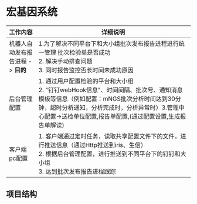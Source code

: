 
# 宏基因系统

|         工作内容          |    详细说明                                                                                                                                                                                                 |
|--------------------------|-------------------------------------------------------------------------------------------------------------------------------------------------------------------------------------------------------------|
| 机器人自动发布报告进程 -> **目的** |  1.为了解决不同平台下和大小组批次发布报告进程进行统一管理 批次检验单是否成功<br>2. 解决手动排查问题<br>3. 同时报告监控否长时间未成功原因                                                                                                      |
|  后台管理配置             | 1. 通过用户配置检验的平台和大小组<br>2. "钉钉webHook信息"、时间间隔、批次号、通知消息模板等信息（例如配置：mNGS批次分析时间达到30分钟，超时分析通知，分析完成时，分析异常时）3.管理中心配置->送检单位配置,报告单配置,(通过配置设置,生成报告单解读)              |
| 客户端pc配置              | 1. 客户端通过定时任务，读取共享配置文件下的文件，进行推送信息（通过Http推送到iris、生信）<br>2. 根据后台管理配置，进行推送到不同平台下的钉钉和大小组<br>3. 达到批次发布报告进程跟踪 |

## 项目结构